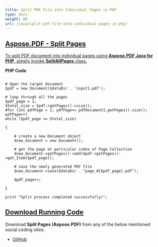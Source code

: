 ```yaml
---
title: Split PDF File into Individual Pages in PHP
type: docs
weight: 80
url: /java/split-pdf-file-into-individual-pages-in-php/
---
```


## <ins>**Aspose.PDF - Split Pages**
<ins>To split PDF document into individual pages using **Aspose.PDF Java for PHP**, simply invoke **SplitAllPages** class.

**PHP Code**
```

# Open the target document
$pdf = new Document($dataDir . 'input1.pdf');

# loop through all the pages
$pdf_page = 1;
$total_size = $pdf->getPages()->size();
#for (int pdfPage = 1; pdfPage<= pdfDocument1.getPages().size(); pdfPage++)
while ($pdf_page <= $total_size)

{

    # create a new Document object
    $new_document = new Document();

    # get the page at particular index of Page Collection
    $new_document->getPages()->add($pdf->getPages()->get_Item($pdf_page));

    # save the newly generated PDF file
    $new_document->save($dataDir . "page_#{$pdf_page}.pdf");

    $pdf_page++;

}

print "Split process completed successfully!";

```

## <ins>**Download Running Code**
Download **Split Pages (Aspose.PDF)** from any of the below mentioned social coding sites:

- [GitHub](https://github.com/aspose-pdf/Aspose.PDF-for-Java/blob/master/Plugins/Aspose_Pdf_Java_for_PHP/src/Aspose/Pdf/WorkingWithPages/SplitAllPages.php)
